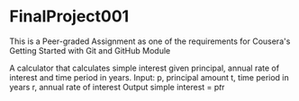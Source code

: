 # FinalProject001
This is a Peer-graded Assignment as one of the requirements for Cousera's Getting Started with Git and GitHub Module

A calculator that calculates simple interest given principal, annual rate of interest and time period in years.
Input:
   p, principal amount
   t, time period in years
   r, annual rate of interest
Output
   simple interest = p*t*r
